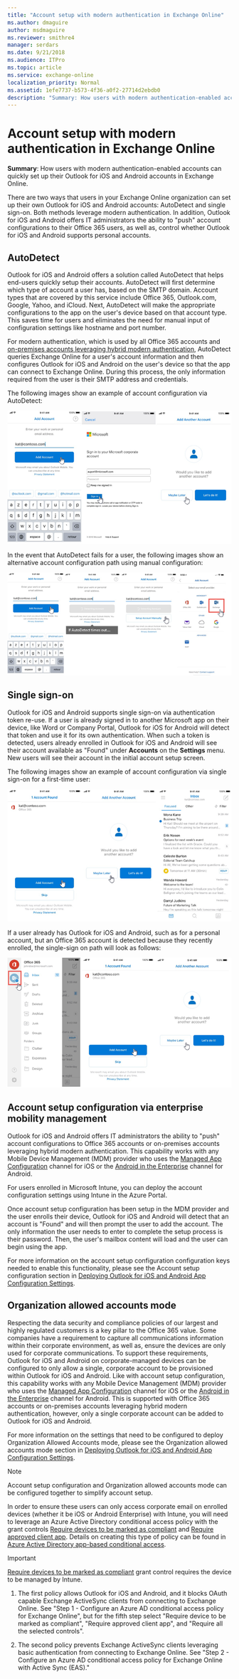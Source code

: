 ```yaml
---
title: "Account setup with modern authentication in Exchange Online"
ms.author: dmaguire
author: msdmaguire
ms.reviewer: smithre4
manager: serdars
ms.date: 9/21/2018
ms.audience: ITPro
ms.topic: article
ms.service: exchange-online
localization_priority: Normal
ms.assetid: 1efe7737-b573-4f36-a0f2-27714d2ebdb0
description: "Summary: How users with modern authentication-enabled accounts can quickly set up their Outlook for iOS and Android accounts in Exchange Online."
---
```


# Account setup with modern authentication in Exchange Online

 **Summary**: How users with modern authentication-enabled accounts can quickly set up their Outlook for iOS and Android accounts in Exchange Online.

There are two ways that users in your Exchange Online organization can set up their own Outlook for iOS and Android accounts: AutoDetect and single sign-on. Both methods leverage modern authentication. In addition, Outlook for iOS and Android offers IT administrators the ability to "push" account configurations to their Office 365 users, as well as, control whether Outlook for iOS and Android supports personal accounts.

## AutoDetect

Outlook for iOS and Android offers a solution called AutoDetect that helps end-users quickly setup their accounts. AutoDetect will first determine which type of account a user has, based on the SMTP domain. Account types that are covered by this service include Office 365, Outlook.com, Google, Yahoo, and iCloud. Next, AutoDetect will make the appropriate configurations to the app on the user's device based on that account type. This saves time for users and eliminates the need for manual input of configuration settings like hostname and port number.

For modern authentication, which is used by all Office 365 accounts and [on-premises accounts leveraging hybrid modern authentication](https://docs.microsoft.com/Exchange/clients/outlook-for-ios-and-android/use-hybrid-modern-auth), AutoDetect queries Exchange Online for a user's account information and then configures Outlook for iOS and Android on the user's device so that the app can connect to Exchange Online. During this process, the only information required from the user is their SMTP address and credentials.

The following images show an example of account configuration via AutoDetect:

![Outlook for iOS and Android onboarding](../../media/67c22e0d-ba01-4923-bdb9-375f26ec90fb.png)

In the event that AutoDetect fails for a user, the following images show an alternative account configuration path using manual configuration:

![Manaul account setup for Outlook for iOS and Android](../../media/fdb9b8e8-499d-4702-b362-4fe9a2e9c978.png)

## Single sign-on

Outlook for iOS and Android supports single sign-on via authentication token re-use. If a user is already signed in to another Microsoft app on their device, like Word or Company Portal, Outlook for iOS for Android will detect that token and use it for its own authentication. When such a token is detected, users already enrolled in Outlook for iOS and Android will see their account available as "Found" under **Accounts** on the **Settings** menu. New users will see their account in the initial account setup screen.

The following images show an example of account configuration via single sign-on for a first-time user:

![Single sign-on in Outlook for iOS and Android](../../media/d11691ca-49e9-4282-80f0-c73547ccc98e.png)

If a user already has Outlook for iOS and Android, such as for a personal account, but an Office 365 account is detected because they recently enrolled, the single-sign on path will look as follows:

![Alternative single-sign on path for Outlook for iOS and Android](../../media/e24efc89-10e1-4a11-b80c-bbfc08033334.png)

## Account setup configuration via enterprise mobility management

Outlook for iOS and Android offers IT administrators the ability to "push" account configurations to Office 365 accounts or on-premises accounts leveraging hybrid modern authentication. This capability works with any Mobile Device Management (MDM) provider who uses the [Managed App Configuration](https://developer.apple.com/library/content/samplecode/sc2279/Introduction/Intro.html) channel for iOS or the [Android in the Enterprise](https://developer.android.com/work/managed-configurations) channel for Android.

For users enrolled in Microsoft Intune, you can deploy the account configuration settings using Intune in the Azure Portal.

Once account setup configuration has been setup in the MDM provider and the user enrolls their device, Outlook for iOS and Android will detect that an account is "Found" and will then prompt the user to add the account. The only information the user needs to enter to complete the setup process is their password. Then, the user's mailbox content will load and the user can begin using the app.

For more information on the account setup configuration configuration keys needed to enable this functionality, please see the Account setup configuration section in [Deploying Outlook for iOS and Android App Configuration Settings](https://docs.microsoft.com/exchange/clients-and-mobile-in-exchange-online/outlook-for-ios-and-android/outlook-for-ios-and-android-configuration-with-microsoft-intune).

## Organization allowed accounts mode

Respecting the data security and compliance policies of our largest and highly regulated customers is a key pillar to the Office 365 value. Some companies have a requirement to capture all communications information within their corporate environment, as well as, ensure the devices are only used for corporate communications. To support these requirements, Outlook for iOS and Android on corporate-managed devices can be configured to only allow a single, corporate account to be provisioned within Outlook for iOS and Android. Like with account setup configuration, this capability works with any Mobile Device Management (MDM) provider who uses the [Managed App Configuration](https://developer.apple.com/library/content/samplecode/sc2279/Introduction/Intro.html) channel for iOS or the [Android in the Enterprise](https://developer.android.com/work/managed-configurations) channel for Android. This is supported with Office 365 accounts or on-premises accounts leveraging hybrid modern authentication, however, only a single corporate account can be added to Outlook for iOS and Android.

For more information on the settings that need to be configured to deploy Organization Allowed Accounts mode, please see the Organization allowed accounts mode section in [Deploying Outlook for iOS and Android App Configuration Settings](https://docs.microsoft.com/exchange/clients-and-mobile-in-exchange-online/outlook-for-ios-and-android/outlook-for-ios-and-android-configuration-with-microsoft-intune).

> [!NOTE]
> Account setup configuration and Organization allowed accounts mode can be configured together to simplify account setup.

In order to ensure these users can only access corporate email on enrolled devices (whether it be iOS or Android Enterprise) with Intune, you will need to leverage an Azure Active Directory conditional access policy with the grant controls [Require devices to be marked as compliant](https://docs.microsoft.com/azure/active-directory/conditional-access/require-managed-devices#require-device-to-be-marked-as-compliant) and [Require approved client app](https://docs.microsoft.com/azure/active-directory/active-directory-conditional-access-technical-reference). Details on creating this type of policy can be found in [Azure Active Directory app-based conditional access](https://docs.microsoft.com/azure/active-directory/active-directory-conditional-access-mam#exchange-online-policy).

> [!IMPORTANT]
> [Require devices to be marked as compliant](https://docs.microsoft.com/azure/active-directory/conditional-access/require-managed-devices#require-device-to-be-marked-as-compliant) grant control requires the device to be managed by Intune.

1. The first policy allows Outlook for iOS and Android, and it blocks OAuth capable Exchange ActiveSync clients from connecting to Exchange Online. See "Step 1 - Configure an Azure AD conditional access policy for Exchange Online", but for the fifth step select  "Require device to be marked as compliant", "Require approved client app", and "Require all the selected controls".

2. The second policy prevents Exchange ActiveSync clients leveraging basic authentication from connecting to Exchange Online. See "Step 2 - Configure an Azure AD conditional access policy for Exchange Online with Active Sync (EAS)."
